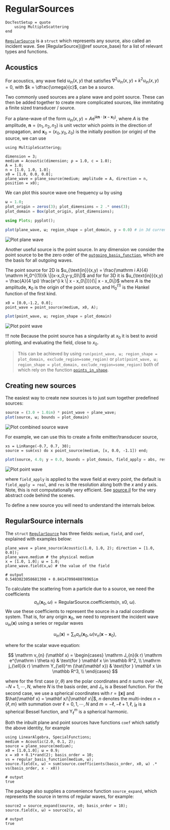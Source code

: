 # RegularSources

```@meta
DocTestSetup = quote
    using MultipleScattering
end
```
[`RegularSource`](@ref) is a `struct` which represents any source, also called an incident wave. See [RegularSource](@ref source_base) for a list of relevant types and functions.

## Acoustics

For acoustics, any wave field $u_{\text{in}}(x,y)$ that satisfies $\nabla^2 u_{\text{in}}(x,y) + k^2 u_{\text{in}}(x,y) = 0$, with $k = \dfrac{\omega}{c}$, can be a source.

Two commonly used sources are a plane wave and point source. These can then be added together to create more complicated sources, like immitating a finite sized transducer / source.

For a plane-wave of the form $u_{\text{in}}(x,y) = A \mathrm e^{\mathrm i k \mathbf n \cdot (\mathbf x - \mathbf x_0)}$, where $A$ is the amplitude, $\mathbf n = (n_1,n_2,n_2)$ is unit vector which points in the direction of propagation, and $\mathbf x_0 = (x_0,y_0,z_0)$ is the initially position (or origin) of the source, we can use
```jldoctest intro; output = false
using MultipleScattering;

dimension = 3;
medium = Acoustic(dimension; ρ = 1.0, c = 1.0);
A = 1.0;
n = [1.0, 1.0, 1.0];
x0 = [1.0, 0.0, 0.0];
plane_wave = plane_source(medium; amplitude = A, direction = n, position = x0);
```

We can plot this source wave one frequency ω by using
```julia
ω = 1.0;
plot_origin = zeros(3); plot_dimensions = 2 .* ones(3);
plot_domain = Box(plot_origin, plot_dimensions);

using Plots; pyplot();

plot(plane_wave, ω; region_shape = plot_domain, y = 0.0) # in 3d currently only x-z slices are plotted for a given fixed y
```
![Plot plane wave](../assets/plane-wave.png)

Another useful source is the point source. In any dimension we consider the point source to be the zero order of the [`outgoing_basis_function`](@ref), which are the basis for all outgoing waves.

The point source for 2D is $u_{\text{in}}(x,y) = \frac{\mathrm i A}{4} \mathrm H_0^{(1)}(k \|(x-x_0,y-y_0)\|)$ and for
for 3D it is $u_{\text{in}}(x,y) = \frac{A}{4 \pi} \frac{e^{i k  \| x -  x_0\|)}}{\| x -  x_0\|}$ where $A$ is the amplitude,  $\mathbf x_0$ is the origin of the point source, and $\mathrm H_0^{(1)}$ is the Hankel function of the first kind.

```jldoctest intro; output = false
x0 = [0.0,-1.2, 0.0];
point_wave = point_source(medium, x0, A);
```
```julia
plot(point_wave, ω; region_shape = plot_domain)
```
![Plot point wave](../assets/point-wave.png)

!!! note
    Because the point source has a singularity at $x_0$ it is best to avoid plotting, and evaluating the field, close to $x_0$.
    
> This can be achieved by using `run(point_wave, ω; region_shape = plot_domain, exclude_region=some_region)` or `plot(point_wave, ω; region_shape = plot_domain, exclude_region=some_region)` both of which rely on the function [`points_in_shape`](@ref).

## Creating new sources

The easiest way to create new sources is to just sum together predefined sources:

```julia
source = (3.0 + 1.0im) * point_wave + plane_wave;
plot(source, ω; bounds = plot_domain)
```
![Plot combined source wave](../assets/combined-source.png)

For example, we can use this to create a finite emitter/transducer source,
```jldoctest intro
xs = LinRange(-0.7, 0.7, 30);
source = sum(xs) do x point_source(medium, [x, 0.0, -1.1]) end;
```
```julia
plot(source, 4.0; y = 0.0, bounds = plot_domain, field_apply = abs, res = 40)
```
![Plot point wave](../assets/transducer-source.png)

where `field_apply` is applied to the wave field at every point, the default is `field_apply = real`, and `res` is the resolution along both the $x$ and $y$ axis. Note, this is not computationally very efficient. See [source.jl](../../../src/source.jl) for the very abstract code behind the scenes.

To define a new source you will need to understand the internals below.

## RegularSource internals

The `struct` [`RegularSource`](@ref) has three fields: `medium`, `field`, and `coef`, explained with examples below:
```jldoctest intro
plane_wave = plane_source(Acoustic(1.0, 1.0, 2); direction = [1.0, 0.0]);
plane_wave.medium # the physical medium
x = [1.0, 1.0]; ω = 1.0;
plane_wave.field(x,ω) # the value of the field

# output
0.5403023058681398 + 0.8414709848078965im
```

To calculate the scattering from a particle due to a source, we need the coefficients $$a_n(\mathbf x_0, \omega) = \text{RegularSource.coefficients(n, x0, ω)}.$$ We use these coefficients to represent the source in a radial coordinate system. That is, for any origin $\mathbf x_0$, we need to represent the incident wave $u_{\text{in}}(\mathbf x)$ using a series or regular waves

$$u_{\text{in}}(\mathbf x) = \sum_n a_n (\mathbf x_0, \omega) \mathrm v_n (\mathbf x - \mathbf x_0),$$

where for the scalar wave equation:

$$ \mathrm v_{n} (\mathbf x) = \begin{cases}
   \mathrm J_{n}(k r) \mathrm e^{\mathrm i \theta n} & \text{for } \mathbf x \in \mathbb R^2, \\
   \mathrm j_{\ell}(k r) \mathrm Y_{\ell}^m (\hat{\mathbf x}) & \text{for } \mathbf x \in \mathbb R^3, \\
\end{cases} $$

where for the first case $(r,\theta)$ are the polar coordinates and $n$ sums over $-N,-N+1, \cdots, N$, where $N$ is the basis order, and $\mathrm J_n$ is a Bessel function.
For the second case, we use a spherical coordinates with $r = \| \mathbf x\|$ and $\hat{\mathbf x} = \mathbf x/\|\mathbf x\|$, $n$ denotes the multi-index $n=\{\ell,m\}$ with summation over $\ell = 0, 1, \cdots,N$ and $m=-\ell,-\ell+1,\ell$, $\mathrm j_\ell$ is a spherical Bessel function, and $\mathrm Y_\ell^m$ is a spherical harmonic.

Both the inbuilt plane and point sources have functions `coef` which satisfy the above identity, for example
```jldoctest intro
using LinearAlgebra, SpecialFunctions;
medium = Acoustic(2.0, 0.1, 2);
source = plane_source(medium);
x0 = [1.0,1.0]; ω = 0.9;
x = x0 + 0.1*rand(2); basis_order = 10;
vs = regular_basis_function(medium, ω);
source.field(x, ω) ≈ sum(source.coefficients(basis_order, x0, ω) .* vs(basis_order, x - x0))

# output
true
```

The package also supplies a convenience function `source_expand`, which represents the source in terms of regular waves, for example:  
```jldoctest intro
source2 = source_expand(source, x0; basis_order = 10);
source.field(x, ω) ≈ source2(x, ω)

# output
true
```
